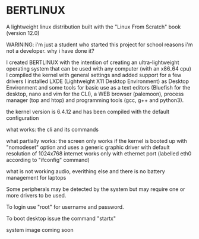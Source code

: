 # BERTLINUX
A lightweight linux distribution built with the "Linux From Scratch" book (version 12.0)

WARINING: i'm just a student who started this project for school reasons i'm not a developer.
why i have done it?

I created BERTLINUX with the intention of creating an ultra-lightweight operating system that can be used with any computer (with an x86_64 cpu)
I compiled the kernel with general settings and added support for a few drivers
I installed LXDE (Lightweight X11 Desktop Environment) as Desktop Environment and some tools for basic use as a text editors (Bluefish for the desktop, nano and vim for the CLI), a WEB browser (palemoon), process manager (top and htop) and programming tools (gcc, g++ and python3).

the kernel version is 6.4.12 and has been compiled with the default configuration

what works:
the cli and its commands

what partially works:
the screen only works if the kernel is booted up with "nomodeset" option and uses a generic graphic driver with default resolution of 1024x768
internet works only with ethernet port (labelled eth0 according to "ifconfig" command)

what is not working:audio, everithing else and there is no battery management for laptops

Some peripherals may be detected by the system but may require one or more drivers to be used.

To login use "root" for username and password.

To boot desktop issue the command "startx"



system image coming soon
